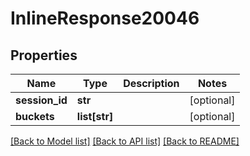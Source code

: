 # InlineResponse20046

## Properties
Name | Type | Description | Notes
------------ | ------------- | ------------- | -------------
**session_id** | **str** |  | [optional] 
**buckets** | **list[str]** |  | [optional] 

[[Back to Model list]](../README.md#documentation-for-models) [[Back to API list]](../README.md#documentation-for-api-endpoints) [[Back to README]](../README.md)

